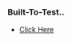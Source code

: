 ### Built-To-Test..
- [Click Here](https://id.ahmadrosid.com/blog/bagaimana-jadi-backend-developer)

